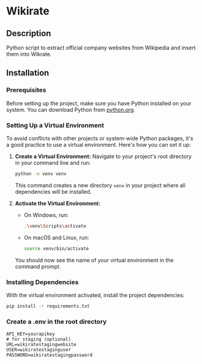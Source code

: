 # Wikirate

## Description

Python script to extract official company websites from Wikipedia and insert them into Wikrate.

## Installation

### Prerequisites

Before setting up the project, make sure you have Python installed on your system. You can download Python from [python.org](https://www.python.org/).

### Setting Up a Virtual Environment

To avoid conflicts with other projects or system-wide Python packages, it's a good practice to use a virtual environment. Here's how you can set it up:

1. **Create a Virtual Environment:** Navigate to your project's root directory in your command line and run:

    ```bash
    python -m venv venv
    ```

    This command creates a new directory `venv` in your project where all dependencies will be installed.

2. **Activate the Virtual Environment:** 

    - On Windows, run:

        ```bash
        .\venv\Scripts\activate
        ```

    - On macOS and Linux, run:

        ```bash
        source venv/bin/activate
        ```

    You should now see the name of your virtual environment in the command prompt.

### Installing Dependencies

With the virtual environment activated, install the project dependencies:

```bash
pip install -r requirements.txt
```

### Create a .env in the root directory
```
API_KEY=yourapikey
# for staging (optional)
URL=wikiratestagingwebsite
USER=wikiratestaginguser
PASSWORD=wikiratestagingpassword
```
